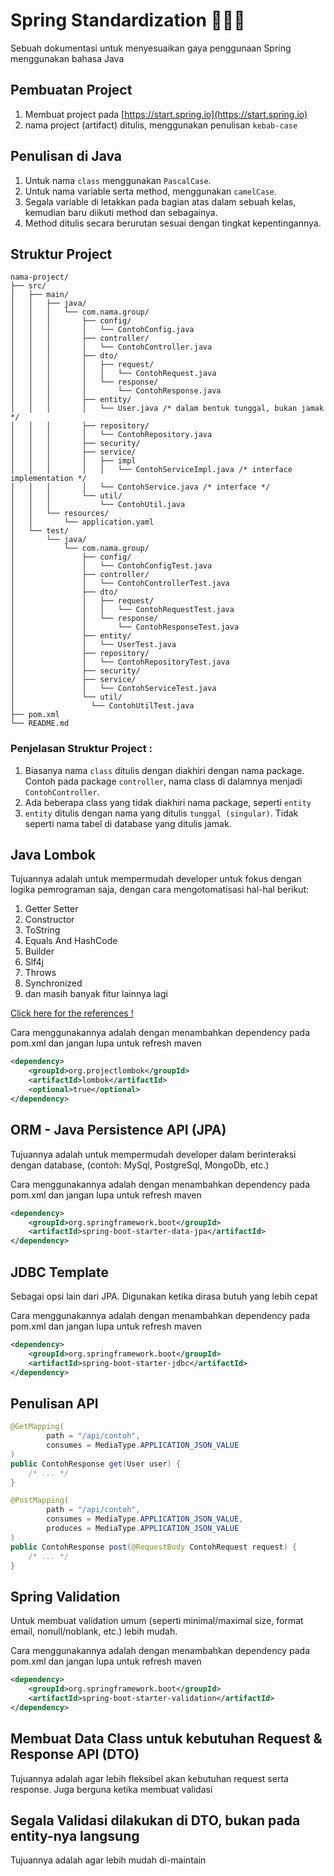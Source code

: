 # Spring Standardization 🍃🍃🍃
Sebuah dokumentasi untuk menyesuaikan gaya penggunaan Spring menggunakan bahasa Java

## Pembuatan Project
1. Membuat project pada [https://start.spring.io](https://start.spring.io)
2. nama project (artifact) ditulis, menggunakan penulisan `kebab-case`

## Penulisan di Java
1. Untuk nama `class` menggunakan `PascalCase`.
2. Untuk nama variable serta method, menggunakan `camelCase`.
3. Segala variable di letakkan pada bagian atas dalam sebuah kelas, kemudian baru diikuti method dan sebagainya.
4. Method ditulis secara berurutan sesuai dengan tingkat kepentingannya.


## Struktur Project
```
nama-project/
├── src/
│   ├── main/
│   │   ├── java/
│   │   │   └── com.nama.group/
│   │   │       ├── config/
│   │   │       │   └── ContohConfig.java
│   │   │       ├── controller/
│   │   │       │   └── ContohController.java
│   │   │       ├── dto/
│   │   │       │   ├── request/
│   │   │       │   │   └── ContohRequest.java
│   │   │       │   └── response/
│   │   │       │       └── ContohResponse.java
│   │   │       ├── entity/
│   │   │       │   └── User.java /* dalam bentuk tunggal, bukan jamak */
│   │   │       ├── repository/
│   │   │       │   └── ContohRepository.java
│   │   │       ├── security/
│   │   │       ├── service/
│   │   │       │   ├── impl
│   │   │       │   │   └── ContohServiceImpl.java /* interface implementation */
│   │   │       │   └── ContohService.java /* interface */
│   │   │       └── util/
│   │   │           └── ContohUtil.java
│   │   └── resources/
│   │       └── application.yaml
│   └── test/
│       └── java/
│           └── com.nama.group/
│               ├── config/
│               │   └── ContohConfigTest.java
│               ├── controller/
│               │   └── ContohControllerTest.java
│               ├── dto/
│               │   ├── request/
│               │   │   └── ContohRequestTest.java
│               │   └── response/
│               │       └── ContohResponseTest.java
│               ├── entity/
│               │   └── UserTest.java 
│               ├── repository/
│               │   └── ContohRepositoryTest.java
│               ├── security/
│               ├── service/
│               │   └── ContohServiceTest.java
│               └── util/
│                 └── ContohUtilTest.java
├── pom.xml
└── README.md
```
### Penjelasan Struktur Project :
1. Biasanya nama `class` ditulis dengan diakhiri dengan nama package. Contoh pada package `controller`, nama class di dalamnya menjadi `ContohController`.
2. Ada beberapa class yang tidak diakhiri nama package, seperti `entity`
3. `entity` ditulis dengan nama yang ditulis `tunggal (singular)`. Tidak seperti nama tabel di database yang ditulis jamak.

## Java Lombok
Tujuannya adalah untuk mempermudah developer untuk fokus dengan logika pemrograman saja, dengan cara mengotomatisasi hal-hal berikut:
1. Getter Setter
2. Constructor
3. ToString
4. Equals And HashCode
5. Builder
6. Slf4j
7. Throws
8. Synchronized
9. dan masih banyak fitur lainnya lagi 

[Click here for the references !](https://projectlombok.org/)

Cara menggunakannya adalah dengan menambahkan dependency pada pom.xml dan jangan lupa untuk refresh maven
```xml
<dependency>
    <groupId>org.projectlombok</groupId>
    <artifactId>lombok</artifactId>
    <optional>true</optional>
</dependency>
```

## ORM - Java Persistence API (JPA)
Tujuannya adalah untuk mempermudah developer dalam berinteraksi dengan database, (contoh: MySql, PostgreSql, MongoDb, etc.)

Cara menggunakannya adalah dengan menambahkan dependency pada pom.xml dan jangan lupa untuk refresh maven
```xml
<dependency>
    <groupId>org.springframework.boot</groupId>
    <artifactId>spring-boot-starter-data-jpa</artifactId>
</dependency>
```

## JDBC Template
Sebagai opsi lain dari JPA. Digunakan ketika dirasa butuh yang lebih cepat

Cara menggunakannya adalah dengan menambahkan dependency pada pom.xml dan jangan lupa untuk refresh maven
```xml
<dependency>
    <groupId>org.springframework.boot</groupId>
    <artifactId>spring-boot-starter-jdbc</artifactId>
</dependency>
```

## Penulisan API
```java
@GetMapping(
        path = "/api/contoh",
        consumes = MediaType.APPLICATION_JSON_VALUE
)
public ContohResponse get(User user) {
    /* ... */
}
```
```java
@PostMapping(
        path = "/api/contoh",
        consumes = MediaType.APPLICATION_JSON_VALUE,
        produces = MediaType.APPLICATION_JSON_VALUE
)
public ContohResponse post(@RequestBody ContohRequest request) {
    /* ... */
}
```


## Spring Validation
Untuk membuat validation umum (seperti minimal/maximal size, format email, nonull/noblank, etc.) lebih mudah.

Cara menggunakannya adalah dengan menambahkan dependency pada pom.xml dan jangan lupa untuk refresh maven
```xml 
<dependency>
    <groupId>org.springframework.boot</groupId>
    <artifactId>spring-boot-starter-validation</artifactId>
</dependency>
```

## Membuat Data Class untuk kebutuhan Request & Response API (DTO)
Tujuannya adalah agar lebih fleksibel akan kebutuhan request serta response. Juga berguna ketika membuat validasi

## Segala Validasi dilakukan di DTO, bukan pada entity-nya langsung
Tujuannya adalah agar lebih mudah di-maintain